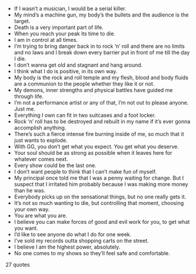  - If I wasn’t a musician, I would be a serial killer.
 - My mind’s a machine gun, my body’s the bullets and the audience is the target.
 - Death is a very important part of life.
 - When you reach your peak its time to die.
 - I am in control at all times.
 - I’m trying to bring danger back in to rock ‘n’ roll and there are no limits and no laws and I break down every barrier put in front of me till the day I die.
 - I don’t wanna get old and stagnant and hang around.
 - I think what I do is positive, in its own way.
 - My body is the rock and roll temple and my flesh, blood and body fluids are a communion to the people whether they like it or not.
 - My demons, inner strengths and physical battles have guided me through life.
 - I’m not a performance artist or any of that, I’m not out to please anyone. Just me.
 - Everything I own can fit in two suitcases and a foot locker.
 - Rock ‘n’ roll has to be destroyed and rebuilt in my name if it’s ever gonna accomplish anything.
 - There’s such a fierce intense fire burning inside of me, so much that it just wants to explode.
 - With GG, you don’t get what you expect. You get what you deserve.
 - Your soul should be as strong as possible when it leaves here for whatever comes next.
 - Every show could be the last one.
 - I don’t want people to think that I can’t make fun of myself.
 - My principal once told me that I was a penny waiting for change. But I suspect that I irritated him probably because I was making more money than he was.
 - Everybody picks up on the sensational things, but no one really gets it.
 - It’s not so much wanting to die, but controlling that moment, choosing your own way.
 - You are what you are.
 - I believe you can make forces of good and evil work for you, to get what you want.
 - I’d like to see anyone do what I do for one week.
 - I’ve sold my records outta shopping carts on the street.
 - I believe I am the highest power, absolutely.
 - No one comes to my shows so they’ll feel safe and comfortable.

27 quotes